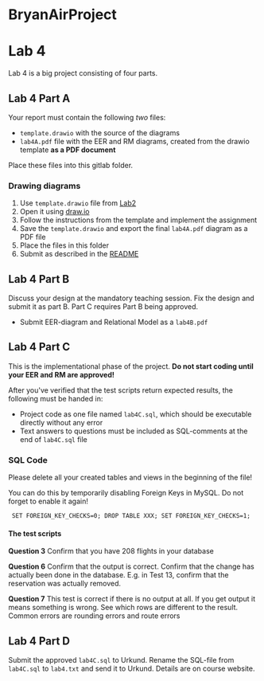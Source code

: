 # BryanAirProject

# Lab 4 

Lab 4 is a big project consisting of four parts. 

## Lab 4 Part A
Your report must contain the following *two* files:

* `template.drawio` with the source of the diagrams
* `lab4A.pdf` file with the EER and RM diagrams, created from the drawio template **as a PDF document**

Place these files into this gitlab folder.

### Drawing diagrams
1. Use `template.drawio` file from [Lab2](https://gitlab.liu.se/olaha93/db/-/tree/master/lab2)
2. Open it using [draw.io](https://www.draw.io)
3. Follow the instructions from the template and implement the assignment
4. Save the `template.drawio` and export the final `lab4A.pdf` diagram as a PDF file
5. Place the files in this folder
5. Submit as described in the [README](https://gitlab.liu.se/olaha93/db/-/blob/master/README.md)

## Lab 4 Part B
Discuss your design at the mandatory teaching session. 
Fix the design and submit it as part B. Part C requires Part B being approved.

* Submit EER-diagram and Relational Model as a `lab4B.pdf`

## Lab 4 Part C
This is the implementational phase of the project. **Do not start coding until your EER and RM are approved!**

After you've verified that the test scripts return expected results, the following must be handed in: 

<!--* Functional dependencies for all relations as .txt or .pdf-->
* Project code as one file named `lab4C.sql`, which should be executable directly without any error
* Text answers to questions must be included as SQL-comments at the end of `lab4C.sql` file
<!--* An identified secondary index as  SQL-comments in the `lab4C.sql` file (do not implement it), place at the end of the file
* * A file named q10b.sql that is your modified version of Question10MakeBooking.sql

### Functional dependencies 
Find the Candidate keys, primary keys and whether the tables are in BCNF or not. If it is not in BCNF, motivate why! 
-->

### SQL Code
Please delete all your created tables and views in the beginning of the file!

You can do this by temporarily disabling Foreign Keys in MySQL. Do not forget to enable it again!

`
SET FOREIGN_KEY_CHECKS=0;
DROP TABLE XXX;
SET FOREIGN_KEY_CHECKS=1;`

#### The test scripts

**Question 3** 
Confirm that you have 208 flights in your database


**Question 6**
Confirm that the output is correct. 
Confirm that the change has actually been done in the database. E.g. in Test 13, confirm that the reservation was actually removed. 


**Question 7**
This test is correct if there is no output at all. If you get output it means something is wrong. See which rows are different to the result. 
Common errors are rounding errors and route errors

<!--#### Issues
You will most likely run into problems during the coding phase! Create issues, tag your lab assistant and reference the part of the code where you have a problem. -->

## Lab 4 Part D
Submit the approved `lab4C.sql` to Urkund. Rename the SQL-file from `lab4C.sql` to `lab4.txt` and send it to Urkund. Details are on course website.
